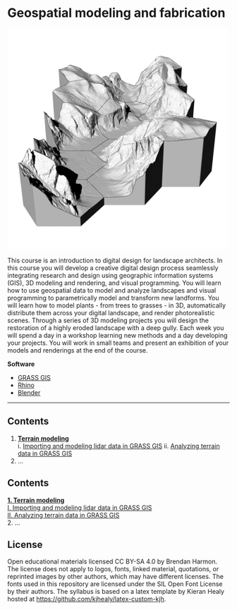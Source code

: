 # Geospatial modeling and fabrication

<p align="center"><img src="images/yosemite_sq.png" height="500"></p>

This course is an introduction to digital design for landscape architects.
In this course you will develop a creative digital design process
seamlessly integrating research and design
using geographic information systems (GIS),
3D modeling and rendering, and
visual programming.
You will learn how to use geospatial data
to model and analyze landscapes
and visual programming to
parametrically model and transform new landforms.
You will learn how to model plants - from trees to grasses - in 3D,
automatically distribute them across your digital landscape,
and render photorealistic scenes.
Through a series of 3D modeling projects you will
design the restoration of a highly eroded landscape with a deep gully.
Each week you will spend a day in a workshop
learning new methods
and a day developing your projects.
You will work in small teams and present an exhibition of your
models and renderings at the end of the course.

**Software**
* [GRASS GIS](https://grass.osgeo.org)
* [Rhino](https://www.rhino3d.com/)
* [Blender](https://www.blender.org/)

---
## Contents
1. [**Terrain modeling**](#terrain-modeling) <br>
      i. [Importing and modeling lidar data in GRASS GIS](#importing-and-modeling-lidar-data-in-grass-gis)
      ii. [Analyzing terrain data in GRASS GIS](#analyzing-terrain-data-in-grass-gis)
2. ...



## Contents
[**1. Terrain modeling**](#1-terrain-modeling) <br>
  [I. Importing and modeling lidar data in GRASS GIS](#i-importing-and-modeling-lidar-data-in-grass-gis) <br>
  [II. Analyzing terrain data in GRASS GIS](#ii-analyzing-terrain-data-in-grass-gis) <br>
2. ...



## License
Open educational materials licensed CC BY-SA 4.0 by Brendan Harmon. The license does not apply to logos, fonts, linked material, quotations, or reprinted images by other authors, which may have different licenses. The fonts used in this repository are licensed under the SIL Open Font License by their authors. The syllabus is based on a latex template by Kieran Healy hosted at https://github.com/kjhealy/latex-custom-kjh.
